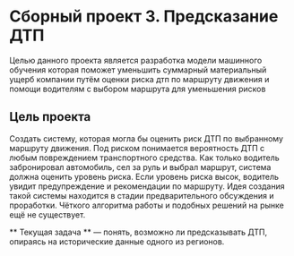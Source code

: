 # Сборный проект 3. Предсказание ДТП

Целью данного проекта является разработка модели машинного обучения которая поможет уменьшить 
суммарный материальный ущерб компании путём оценки риска дтп по маршруту движения 
и помощи водителям с выбором маршрута для уменьшения рисков

## Цель проекта 
Создать систему, которая могла бы оценить риск ДТП по выбранному маршруту движения. 
Под риском понимается вероятность ДТП с любым повреждением транспортного средства. 
Как только водитель забронировал автомобиль, сел за руль и выбрал маршрут, система должна оценить уровень риска. 
Если уровень риска высок, водитель увидит предупреждение и рекомендации по маршруту.
Идея создания такой системы находится в стадии предварительного обсуждения и проработки. 
Чёткого алгоритма работы и подобных решений на рынке ещё не существует. 

** Текущая задача ** — понять, возможно ли предсказывать ДТП, опираясь на исторические данные одного из регионов.